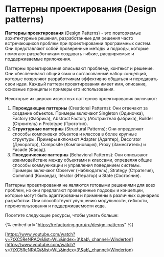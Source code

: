 # Паттерны проектирования (Design patterns)

**Паттерны проектирования** (Design Patterns) - это повторяемые архитектурные решения, разработанные для решения часто встречающихся проблем при проектировании программных систем. Они представляют собой проверенные методы и подходы, которые помогают разработчикам создавать гибкие, расширяемые и поддерживаемые приложения.

Паттерны проектирования описывают проблему, контекст и решение. Они обеспечивают общий язык и согласованный набор концепций, которые позволяют разработчикам эффективно общаться и передавать свои идеи. Каждый паттерн проектирования имеет имя, описание, основные принципы и примеры его использования.

Некоторые из широко известных паттернов проектирования включают:

1. **Порождающие паттерны** (Creational Patterns): Они отвечают за создание объектов. Примеры включают Singleton (Одиночка), Factory (Фабрика), Abstract Factory (Абстрактная фабрика), Builder (Строитель) и Prototype (Прототип).
2. **Структурные паттерны** (Structural Patterns): Они определяют способы компоновки объектов и классов в более крупные структуры. Примеры включают Adapter (Адаптер), Decorator (Декоратор), Composite (Компоновщик), Proxy (Заместитель) и Facade (Фасад).
3. **Поведенческие паттерны** (Behavioral Patterns): Они описывают взаимодействие между объектами и классами, определяя общие способы коммуникации и управления поведением системы. Примеры включают Observer (Наблюдатель), Strategy (Стратегия), Command (Команда), Iterator (Итератор) и State (Состояние).

Паттерны проектирования не являются готовыми решениями для всех проблем, но они предлагают проверенные подходы и концепции, которые могут быть адаптированы и применены в различных сценариях разработки. Они способствуют улучшению модульности, гибкости, переиспользования и поддерживаемости кода.



Посетите следующие ресурсы, чтобы узнать больше:

{% embed url="https://refactoring.guru/ru/design-patterns" %}

[https://www.youtube.com/watch?v=7tXC5ReNRAQ\&list=WL\&index=3\&ab\_channel=Winderton](https://www.youtube.com/watch?v=7tXC5ReNRAQ\&list=WL\&index=3\&ab\_channel=Winderton)
